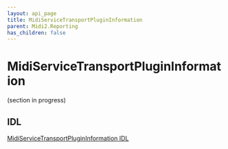 ```yaml
---
layout: api_page
title: MidiServiceTransportPluginInformation
parent: Midi2.Reporting
has_children: false
---
```


# MidiServiceTransportPluginInformation

(section in progress)

## IDL

[MidiServiceTransportPluginInformation IDL](https://github.com/microsoft/MIDI/blob/main/src/app-sdk/winrt/MidiServiceTransportPluginInformation.idl)

